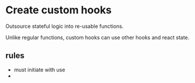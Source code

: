 # Create custom hooks

Outsource stateful logic into re-usable functions.

Unlike regular functions, custom hooks can use other hooks and react state. 

## rules

* must initiate with use
* 